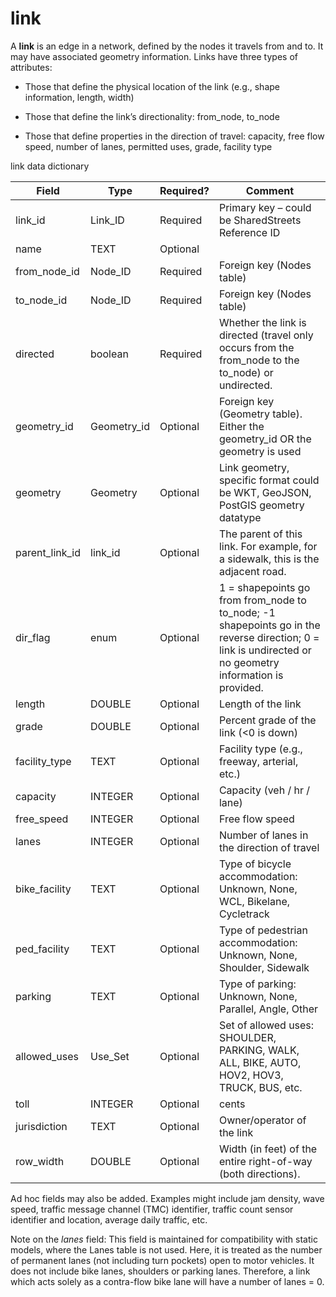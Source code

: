 # link

A **link** is an edge in a network, defined by the
nodes it travels from and to. It may have associated geometry information. Links have three
types of attributes:

  - Those that define the physical location of the link (e.g., shape information, length,
    width)

  - Those that define the link’s directionality: from\_node, to\_node

  - Those that define properties in the direction of travel: capacity,
    free flow speed, number of lanes, permitted uses, grade, facility type

link data dictionary

| Field                                   | Type                  | Required? | Comment                                                                                                                                                                       |
| --------------------------------------- | --------------------- | --------- | ----------------------------------------------------------------------------------------------------------------------------------------------------------------------------- |
| link_id | Link\_ID              | Required  | Primary key – could be SharedStreets Reference ID                                                                                                                             |
| name                                    | TEXT                  | Optional  |                                                                                                                                                                               |
| from\_node_id                              | Node\_ID            | Required  | Foreign key (Nodes table)                                                                                                                                                     |
| to\_node_id                                | Node\_ID            | Required  | Foreign key (Nodes table)                                                                                                                                                     |
| directed | boolean | Required | Whether the link is directed (travel only occurs from the from_node to the to_node) or undirected. |
| geometry_id | Geometry_id | Optional  | Foreign key (Geometry table). Either the geometry_id OR the geometry is used  |
| geometry                     | Geometry    | Optional  | Link geometry, specific format could be WKT, GeoJSON, PostGIS geometry datatype                              |
|parent_link_id | link_id | Optional | The parent of this link. For example, for a sidewalk, this is the adjacent road.
| dir\_flag                        | enum               | Optional  | 1 = shapepoints go from from_node to to_node;  -1 shapepoints go in the reverse direction; 0 = link is undirected or no geometry information is provided.                                               |
| length  |  DOUBLE | Optional  | Length of the link  |
| grade | DOUBLE  | Optional  |  Percent grade of the link (<0 is down) |
| facility_type | TEXT | Optional | Facility type (e.g., freeway, arterial, etc.) |
| capacity                                | INTEGER               | Optional  | Capacity (veh / hr / lane)                                                                                                                                                           |
| free_speed                               | INTEGER               | Optional  | Free flow speed                                                                                                                                                               |
| lanes                           | INTEGER               | Optional  | Number of lanes in the direction of travel                                                                                                                                       |
| bike_facility                            | TEXT                  | Optional  | Type of bicycle accommodation: Unknown, None, WCL, Bikelane, Cycletrack                                                                                                       |
| ped_facility                             | TEXT                  | Optional  | Type of pedestrian accommodation: Unknown, None, Shoulder, Sidewalk                                                                                                           |
| parking                                 | TEXT                  | Optional  | Type of parking: Unknown, None, Parallel, Angle, Other                                                                                                                        |
| allowed\_uses                           | Use\_Set              | Optional  | Set of allowed uses: SHOULDER, PARKING, WALK, ALL, BIKE, AUTO, HOV2, HOV3, TRUCK, BUS, etc.                                                                                   |
| toll          | INTEGER       | Optional  | cents                                     |
| jurisdiction  | TEXT  | Optional  | Owner/operator of the link  |
| row_width | DOUBLE  | Optional  |  Width (in feet) of the entire right-of-way (both directions).  | 


Ad hoc fields may also be added. Examples might include jam density, wave speed, traffic message channel (TMC) identifier, traffic count sensor identifier and location, average daily traffic, etc. 

Note on the _lanes_ field: This field is maintained for compatibility with static models, where
    the Lanes table is not used. Here, it is treated as the number of
    permanent lanes (not including turn pockets) open to motor vehicles.  It does not include bike lanes, shoulders or parking lanes.
    Therefore, a link which acts solely as a contra-flow bike lane will
    have a number of lanes = 0.
